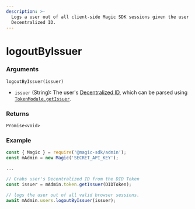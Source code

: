 ```yaml
---
description: >-
  Logs a user out of all client-side Magic SDK sessions given the user's
  Decentralized ID.
---
```


# logoutByIssuer

### Arguments

`logoutByIssuer(issuer)`

* `issuer` \(String\): The user's [Decentralized ID](../../../../decentralized-id.md), which can be parsed using [`TokenModule.getIssuer`](../token-module/getissuer.md).

### Returns

`Promise<void>`

### Example

```typescript
const { Magic } = require('@magic-sdk/admin');
const mAdmin = new Magic('SECRET_API_KEY');

...

// Grabs user's Decentralized ID from the DID Token
const issuer = mAdmin.token.getIssuer(DIDToken);

// logs the user out of all valid browser sessions.
await mAdmin.users.logoutByIssuer(issuer);
```


